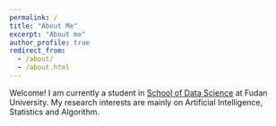 ```yaml
---
permalink: /
title: "About Me"
excerpt: "About me"
author_profile: true
redirect_from: 
  - /about/
  - /about.html
---
```


Welcome! I am currently a student in [School of Data Science](http://www.sds.fudan.edu.cn) at Fudan University. 
My research interests are mainly on Artificial Intelligence, Statistics and Algorithm.
